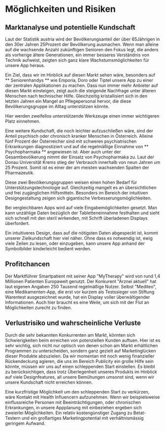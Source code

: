 # Möglichkeiten und Risiken #

## Marktanalyse und potentielle Kundschaft ##
Laut der Statistik austria wird der Bevölkerungsanteil der über 65Jährigen
in den 30er Jahren 25Prozent der Bevölkerung ausmachen.
Wenn man alleine auf die wachsende Anzahl zukünftigen Senioren den Fokus legt,
die anders als vorherige ältere Generationen, ein immer besseres Verständnis von Technik
aufweist, zeigten sich ganz klare Wachstumsmöglichkeiten für unsere App heraus. 

Ein Ziel, dass wir im Hinblick auf diesen Markt sehen wäre, besonders auf
** Seniorenhandys ** wie Emporia, Doro oder Tiptel unsere App zu einer der zentralen
Applikationen zu machen. Dass nun immer mehr Anbieter auf diesen
Markt einsteigen, zeigt auch die steigende Nachfrage unter älteren Menschen 
nach technischer Hilfe. Gleichzeitig kristallisiert sich in den letzten Jahren ein Mangel
an Pflegepersonal hervor, die diese Bevölkerungsgruppe im Alltag unterstützen könnte.

Hier werden zweifellos unterstützende Werkzeuge einen immer wichtigeren Platz einnehmen.

Eine weitere Kundschaft, die noch leichter aufzuschließen wäre, sind der Anteil
psychisch oder chronisch kranker Menschen in Österreich.
Alleine fünf Prozent der Österreicher sind mit schweren psychiatrischen Erkrankungen
diagnostiziert und auf die regelmäßige Einnahme von ** Psychopharmaka ** angewiesen ist. 
Aber auch unter der Gesamtbevölkerung nimmt der Einsatz von Psychopharmaka zu.
Laut der Donau Universität Krems stieg der Verbrauch innerhalb von neun Jahren
um 25 Prozent. Somit ist es einer der am meisten wachsenden Spalten der Pharmazeutik.

Diese zwei Bevölkerungsgruppen weisen einen hohen Bedarf für Unterstützungstechnologie auf. 
Gleichzeitig mangelt es an übersichtlichen und frei zugänglichen Hilfsmitteln.
Besonders im Bereich der intuitiven Designgestaltung zeigen sich gigantische
Verbesserungsmöglichkeiten. 

Bei vergleichbaren Apps wird auf viele Eingabemöglichkeiten gesetzt.
Man kann unzählige Daten bezüglich der Tabletteneinnahme festhalten
und sieht sich schnell mit den steril wirkenden, mit Schrift überladenen Displays
überfordert.

Ein intuitiveres Design, dass auf die nötigsten Daten abgespeckt ist, 
kommt unserer Zielkundschaft hier viel näher. Ohne dass es notwendig ist, 
ewig viele Zeilen zu lesen, oder einzugeben, kann unsere App anhand der Symbolbilder
kinderleicht bedient werden.


## Profitchancen ##
Der Marktführer Smartpatient mit seiner App "MyTherapy" wird von rund 1,4 Millionen Patienten
Europaweit genutzt. Der Konkurent "Arznei aktuell" hat laut eigenen Angaben 250 Tausend
regelmäßige Nutzer. 
Selbst "Mediteo", eine Medikamenten-App, die erst vor kurzem als Testssieger von
Stiftung Warentest ausgezeichnet wurde, hat ein Display voller überwältigender Informationen.
Auch hier braucht es eine Weile, um sich mit der Flut an Möglichkeiten zurecht zu finden.



## Verlustrisiko und wahrscheinliche Verluste ##
Durch die sehr bekannten Konkurrenten am Markt, könnten sich Schwierigkeiten beim erreichen 
von potenziellen Kunden auftuen. Hier ist es sehr wichtig, sich nicht nur optisch von 
denen schon am Markt erhältlichen Programmen zu unterscheiden, sondern ganz gezielt auf
Marketinglücken dieser Produkte abzuzielen. 
Da wir momentan mit noch wenig finanzieller Rückendeckung agieren, die uns im Bereich Publicity
ein große Hilfe sein könnte, müssen wir uns auf einen schleppenden Start einstellen.
Es bleibt zu berücksichtigen, dass trotz Überlegenheit unseres Produkts im Hinblick
auf viele Designfeatures, all unsere Bemühungen umsonst sind, wenn wir unsere Kundschaft
nicht erreichen können. 

Eine kurzfristige Möglichkeit um den schleppenden Start zu verkürzen, wäre Kontakt mit 
Health Influencern aufzunehmen. Wenn wir beispielsweise einflussreiche Personen mit Beeinträchtigungen,
oder chronischen Erkrankungen, in unsere Appplanung mit einbeziehen ergeben sich zweierlei Möglichkeiten.
Ein relativ kostengünstiger Zugang zu Betat-Testern und ein großartiges Marketingpotential
mit verhältnismässig geringem Aufwand.

